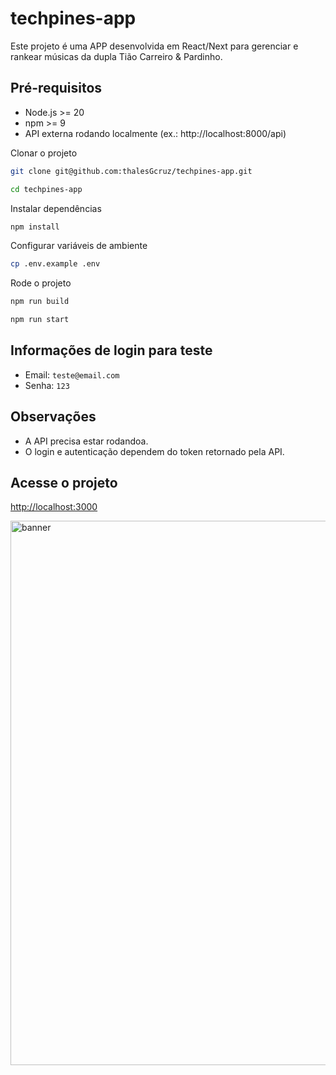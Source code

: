 # techpines-app
Este projeto é uma APP desenvolvida em React/Next para gerenciar e rankear músicas da dupla Tião Carreiro &amp; Pardinho.

## Pré-requisitos

- Node.js >= 20  
- npm >= 9  
- API externa rodando localmente (ex.: http://localhost:8000/api)  

Clonar o projeto
```bash
git clone git@github.com:thalesGcruz/techpines-app.git
```
```bash
cd techpines-app
```

Instalar dependências
```bash
npm install
```

Configurar variáveis de ambiente
```bash
cp .env.example .env
```

Rode o projeto
```bash
npm run build

```
```bash
npm run start
```

## Informações de login para teste
- Email: `teste@email.com`
- Senha: `123`

## Observações

- A API precisa estar rodandoa.  
- O login e autenticação dependem do token retornado pela API.

## Acesse o projeto
[http://localhost:3000](http://localhost:3000)

<img width="1292" height="871" alt="banner" src="https://github.com/user-attachments/assets/685b2996-3423-4afa-a33b-13a87e1fddec" />


